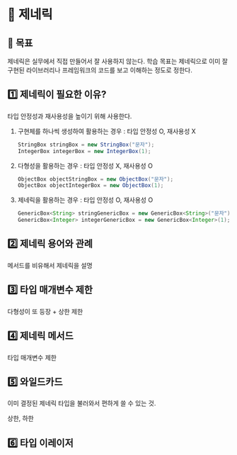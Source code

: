 # 🚀 제네릭

## 🎯 목표

제네릭은 실무에서 직접 만들어서 잘 사용하지 않는다. 학습 목표는 제네릭으로 이미 잘 구현된 라이브러리나 프레임워크의 코드를 보고 이해하는 정도로 정한다.



## 1️⃣ 제네릭이 필요한 이유?

타입 안정성과 재사용성을 높이기 위해 사용한다.

1) 구현체를 하나씩 생성하여 활용하는 경우
   : 타입 안정성 O, 재사용성 X

   ```java
   StringBox stringBox = new StringBox("문자");
   IntegerBox integerBox = new IntegerBox(1);
   ```

2. 다형성을 활용하는 경우
   : 타입 안정성 X, 재사용성 O

   ```java
   ObjectBox objectStringBox = new ObjectBox("문자");
   ObjectBox objectIntegerBox = new ObjectBox(1);
   ```

3. 제네릭을 활용하는 경우
   : 타입 안정성 O, 재사용성 O

   ```java
   GenericBox<String> stringGenericBox = new GenericBox<String>("문자");
   GenericBox<Integer> integerGenericBox = new GenericBox<Integer>(1);
   ```



## 2️⃣ 제네릭 용어와 관례

메서드를 비유해서 제네릭을 설명



## 3️⃣ 타입 매개변수 제한

다형성이 또 등장 + 상한 제한



## 4️⃣ 제네릭 메서드

타입 매개변수 제한



## 5️⃣ 와일드카드

이미 결정된 제네릭 타입을 불러와서 편하게 쓸 수 있는 것.

상한, 하한



## 6️⃣ 타입 이레이저

